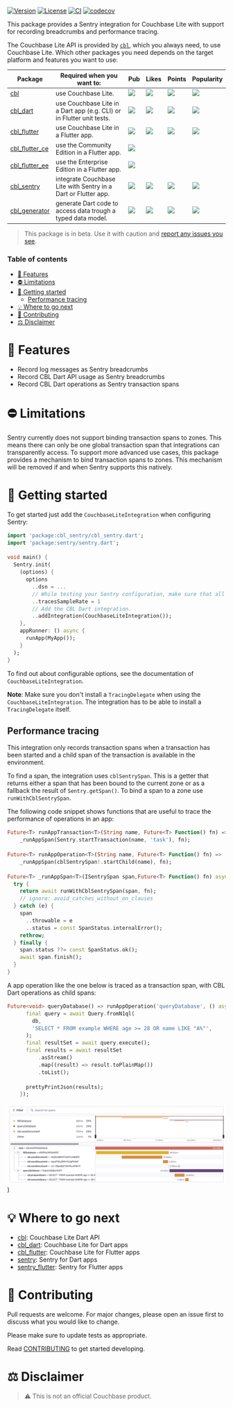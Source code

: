 [![Version](https://badgen.net/pub/v/cbl_sentry)](https://pub.dev/packages/cbl_sentry)
[![License](https://badgen.net/pub/license/cbl_sentry)](https://github.com/cbl-dart/cbl-dart/blob/main/packages/cbl_sentry/LICENSE)
[![CI](https://github.com/cbl-dart/cbl-dart/actions/workflows/ci.yaml/badge.svg)](https://github.com/cbl-dart/cbl-dart/actions/workflows/ci.yaml)
[![codecov](https://codecov.io/gh/cbl-dart/cbl-dart/branch/main/graph/badge.svg?token=XNUVBY3Y39)](https://codecov.io/gh/cbl-dart/cbl-dart)

This package provides a Sentry integration for Couchbase Lite with support for
recording breadcrumbs and performance tracing.

The Couchbase Lite API is provided by [`cbl`][cbl], which you always need, to
use Couchbase Lite. Which other packages you need depends on the target platform
and features you want to use:

| Package          | Required when you want to:                                            | Pub                                          | Likes                                           | Points                                           | Popularity                                           |
| ---------------- | --------------------------------------------------------------------- | -------------------------------------------- | ----------------------------------------------- | ------------------------------------------------ | ---------------------------------------------------- |
| [cbl]            | use Couchbase Lite.                                                   | ![](https://badgen.net/pub/v/cbl)            | ![](https://badgen.net/pub/likes/cbl)           | ![](https://badgen.net/pub/points/cbl)           | ![](https://badgen.net/pub/popularity/cbl)           |
| [cbl_dart]       | use Couchbase Lite in a Dart app (e.g. CLI) or in Flutter unit tests. | ![](https://badgen.net/pub/v/cbl_dart)       | ![](https://badgen.net/pub/likes/cbl_dart)      | ![](https://badgen.net/pub/points/cbl_dart)      | ![](https://badgen.net/pub/popularity/cbl_dart)      |
| [cbl_flutter]    | use Couchbase Lite in a Flutter app.                                  | ![](https://badgen.net/pub/v/cbl_flutter)    | ![](https://badgen.net/pub/likes/cbl_flutter)   | ![](https://badgen.net/pub/points/cbl_flutter)   | ![](https://badgen.net/pub/popularity/cbl_flutter)   |
| [cbl_flutter_ce] | use the Community Edition in a Flutter app.                           | ![](https://badgen.net/pub/v/cbl_flutter_ce) |                                                 |                                                  |                                                      |
| [cbl_flutter_ee] | use the Enterprise Edition in a Flutter app.                          | ![](https://badgen.net/pub/v/cbl_flutter_ee) |                                                 |                                                  |                                                      |
| [cbl_sentry]     | integrate Couchbase Lite with Sentry in a Dart or Flutter app.        | ![](https://badgen.net/pub/v/cbl_sentry)     | ![](https://badgen.net/pub/likes/cbl_sentry)    | ![](https://badgen.net/pub/points/cbl_sentry)    | ![](https://badgen.net/pub/popularity/cbl_sentry)    |
| [cbl_generator]  | generate Dart code to access data trough a typed data model.          | ![](https://badgen.net/pub/v/cbl_generator)  | ![](https://badgen.net/pub/likes/cbl_generator) | ![](https://badgen.net/pub/points/cbl_generator) | ![](https://badgen.net/pub/popularity/cbl_generator) |

> This package is in beta. Use it with caution and [report any issues you
> see][issues].

### Table of contents

- [🤩 Features](#-features)
- [⛔ Limitations](#-limitations)
- [🔌 Getting started](#-getting-started)
  - [Performance tracing](#performance-tracing)
- [💡 Where to go next](#-where-to-go-next)
- [🤝 Contributing](#-contributing)
- [⚖️ Disclaimer](#️-disclaimer)

# 🤩 Features

- Record log messages as Sentry breadcrumbs
- Record CBL Dart API usage as Sentry breadcrumbs
- Record CBL Dart operations as Sentry transaction spans

# ⛔ Limitations

Sentry currently does not support binding transaction spans to zones. This means
there can only be one global transaction span that integrations can
transparently access. To support more advanced use cases, this package provides
a mechanism to bind transaction spans to zones. This mechanism will be removed
if and when Sentry supports this natively.

# 🔌 Getting started

To get started just add the `CouchbaseLiteIntegration` when configuring Sentry:

```dart
import 'package:cbl_sentry/cbl_sentry.dart';
import 'package:sentry/sentry.dart';

void main() {
  Sentry.init(
    (options) {
      options
        ..dsn = ...
        // While testing your Sentry configuration, make sure that all traces are sampled.
        ..tracesSampleRate = 1
        // Add the CBL Dart integration.
        ..addIntegration(CouchbaseLiteIntegration());
    },
    appRunner: () async {
      runApp(MyApp());
    }
  );
}
```

To find out about configurable options, see the documentation of
`CouchbaseLiteIntegration`.

**Note**: Make sure you don't install a `TracingDelegate` when using the
`CouchbaseLiteIntegration`. The integration has to be able to install a
`TracingDelegate` itself.

## Performance tracing

This integration only records transaction spans when a transaction has been
started and a child span of the transaction is available in the environment.

To find a span, the integration uses `cblSentrySpan`. This is a getter that
returns either a span that has been bound to the current zone or as a fallback
the result of `Sentry.getSpan()`. To bind a span to a zone use
`runWithCblSentrySpan`.

The following code snippet shows functions that are useful to trace the
performance of operations in an app:

```dart
Future<T> runAppTransaction<T>(String name, Future<T> Function() fn) =>
    _runAppSpan(Sentry.startTransaction(name, 'task'), fn);

Future<T> runAppOperation<T>(String name, Future<T> Function() fn) =>
    _runAppSpan(cblSentrySpan!.startChild(name), fn);

Future<T> _runAppSpan<T>(ISentrySpan span,Future<T> Function() fn) async {
  try {
    return await runWithCblSentrySpan(span, fn);
    // ignore: avoid_catches_without_on_clauses
  } catch (e) {
    span
      ..throwable = e
      ..status = const SpanStatus.internalError();
    rethrow;
  } finally {
    span.status ??= const SpanStatus.ok();
    await span.finish();
  }
}
```

A app operation like the one below is traced as a transaction span, with CBL
Dart operations as child spans:

```dart
Future<void> queryDatabase() => runAppOperation('queryDatabase', () async {
      final query = await Query.fromN1ql(
        db,
        'SELECT * FROM example WHERE age >= 28 OR name LIKE "A%"',
      );
      final resultSet = await query.execute();
      final results = await resultSet
          .asStream()
          .map((result) => result.toPlainMap())
          .toList();

      prettyPrintJson(results);
    });
```

![Sentry Trace Example](https://github.com/cbl-dart/cbl-dart/blob/main/packages/cbl_sentry/doc/img/sentry-trace-example.png?raw=true))

# 💡 Where to go next

- [cbl]: Couchbase Lite Dart API
- [cbl_dart]: Couchbase Lite for Dart apps
- [cbl_flutter]: Couchbase Lite for Flutter apps
- [sentry]: Sentry for Dart apps
- [sentry_flutter]: Sentry for Flutter apps

# 🤝 Contributing

Pull requests are welcome. For major changes, please open an issue first to
discuss what you would like to change.

Please make sure to update tests as appropriate.

Read [CONTRIBUTING] to get started developing.

# ⚖️ Disclaimer

> ⚠️ This is not an official Couchbase product.

[contributing]: https://github.com/cbl-dart/cbl-dart/blob/main/CONTRIBUTING.md
[n1ql]: https://www.couchbase.com/products/n1ql
[n1ql language reference]:
  https://docs.couchbase.com/server/current/n1ql/n1ql-language-reference/index.html
[couchbase lite swift docs]:
  https://docs.couchbase.com/couchbase-lite/3.0/swift/quickstart.html
[cbl]: https://pub.dev/packages/cbl
[cbl_dart]: https://pub.dev/packages/cbl_dart
[cbl_flutter]: https://pub.dev/packages/cbl_flutter
[cbl_flutter_ce]: https://pub.dev/packages/cbl_flutter_ce
[cbl_flutter_ee]: https://pub.dev/packages/cbl_flutter_ee
[cbl_sentry]: https://pub.dev/packages/cbl_sentry
[cbl_generator]: https://pub.dev/packages/cbl_generator
[issues]: https://github.com/cbl-dart/cbl-dart/issues
[sync gateway]: https://www.couchbase.com/sync-gateway
[sync gateway docs]:
  https://docs.couchbase.com/sync-gateway/3.0/introduction.html
[sentry]: https://pub.dev/packages/sentry
[sentry_flutter]: https://pub.dev/packages/sentry_flutter
